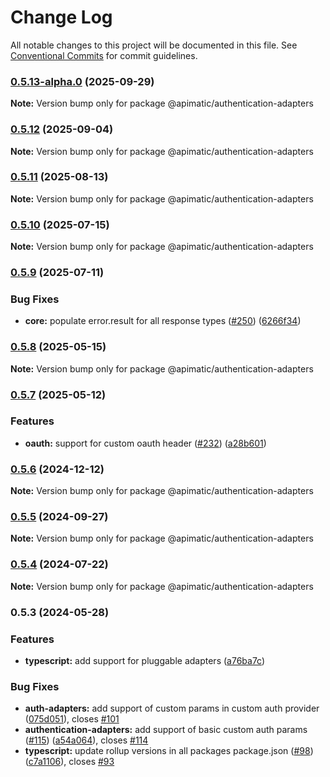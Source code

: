# Change Log

All notable changes to this project will be documented in this file.
See [Conventional Commits](https://conventionalcommits.org) for commit guidelines.

### [0.5.13-alpha.0](https://github.com/apimatic/apimatic-js-runtime/compare/@apimatic/authentication-adapters@0.5.12...@apimatic/authentication-adapters@0.5.13-alpha.0) (2025-09-29)

**Note:** Version bump only for package @apimatic/authentication-adapters

### [0.5.12](https://github.com/apimatic/apimatic-js-runtime/compare/@apimatic/authentication-adapters@0.5.11...@apimatic/authentication-adapters@0.5.12) (2025-09-04)

**Note:** Version bump only for package @apimatic/authentication-adapters

### [0.5.11](https://github.com/apimatic/apimatic-js-runtime/compare/@apimatic/authentication-adapters@0.5.10...@apimatic/authentication-adapters@0.5.11) (2025-08-13)

**Note:** Version bump only for package @apimatic/authentication-adapters

### [0.5.10](https://github.com/apimatic/apimatic-js-runtime/compare/@apimatic/authentication-adapters@0.5.9...@apimatic/authentication-adapters@0.5.10) (2025-07-15)

**Note:** Version bump only for package @apimatic/authentication-adapters

### [0.5.9](https://github.com/apimatic/apimatic-js-runtime/compare/@apimatic/authentication-adapters@0.5.8...@apimatic/authentication-adapters@0.5.9) (2025-07-11)

### Bug Fixes

- **core:** populate error.result for all response types ([#250](https://github.com/apimatic/apimatic-js-runtime/issues/250)) ([6266f34](https://github.com/apimatic/apimatic-js-runtime/commit/6266f34bfb4cbfae2ade0958923aa55c0a81826b))

### [0.5.8](https://github.com/apimatic/apimatic-js-runtime/compare/@apimatic/authentication-adapters@0.5.7...@apimatic/authentication-adapters@0.5.8) (2025-05-15)

**Note:** Version bump only for package @apimatic/authentication-adapters

### [0.5.7](https://github.com/apimatic/apimatic-js-runtime/compare/@apimatic/authentication-adapters@0.5.6...@apimatic/authentication-adapters@0.5.7) (2025-05-12)

### Features

- **oauth:** support for custom oauth header ([#232](https://github.com/apimatic/apimatic-js-runtime/issues/232)) ([a28b601](https://github.com/apimatic/apimatic-js-runtime/commit/a28b6015ce87d65a6f2ec69d9acf106d1c79d6f4))

### [0.5.6](https://github.com/apimatic/apimatic-js-runtime/compare/@apimatic/authentication-adapters@0.5.5...@apimatic/authentication-adapters@0.5.6) (2024-12-12)

**Note:** Version bump only for package @apimatic/authentication-adapters

### [0.5.5](https://github.com/apimatic/apimatic-js-runtime/compare/@apimatic/authentication-adapters@0.5.4...@apimatic/authentication-adapters@0.5.5) (2024-09-27)

**Note:** Version bump only for package @apimatic/authentication-adapters

### [0.5.4](https://github.com/apimatic/apimatic-js-runtime/compare/@apimatic/authentication-adapters@0.5.3...@apimatic/authentication-adapters@0.5.4) (2024-07-22)

**Note:** Version bump only for package @apimatic/authentication-adapters

### 0.5.3 (2024-05-28)

### Features

- **typescript:** add support for pluggable adapters ([a76ba7c](https://github.com/apimatic/apimatic-js-runtime/commit/a76ba7cbf2602bdc48b758816000330429ac4972))

### Bug Fixes

- **auth-adapters:** add support of custom params in custom auth provider ([075d051](https://github.com/apimatic/apimatic-js-runtime/commit/075d0510ab7d87994f4b6a20aee294d2416178af)), closes [#101](https://github.com/apimatic/apimatic-js-runtime/issues/101)
- **authentication-adapters:** add support of basic custom auth params ([#115](https://github.com/apimatic/apimatic-js-runtime/issues/115)) ([a54a064](https://github.com/apimatic/apimatic-js-runtime/commit/a54a064f8478e5d49dfcbf387212810764a5cf9d)), closes [#114](https://github.com/apimatic/apimatic-js-runtime/issues/114)
- **typescript:** update rollup versions in all packages package.json ([#98](https://github.com/apimatic/apimatic-js-runtime/issues/98)) ([c7a1106](https://github.com/apimatic/apimatic-js-runtime/commit/c7a1106bfc8e7d10e28dee97fb30a4e2792f21df)), closes [#93](https://github.com/apimatic/apimatic-js-runtime/issues/93)
